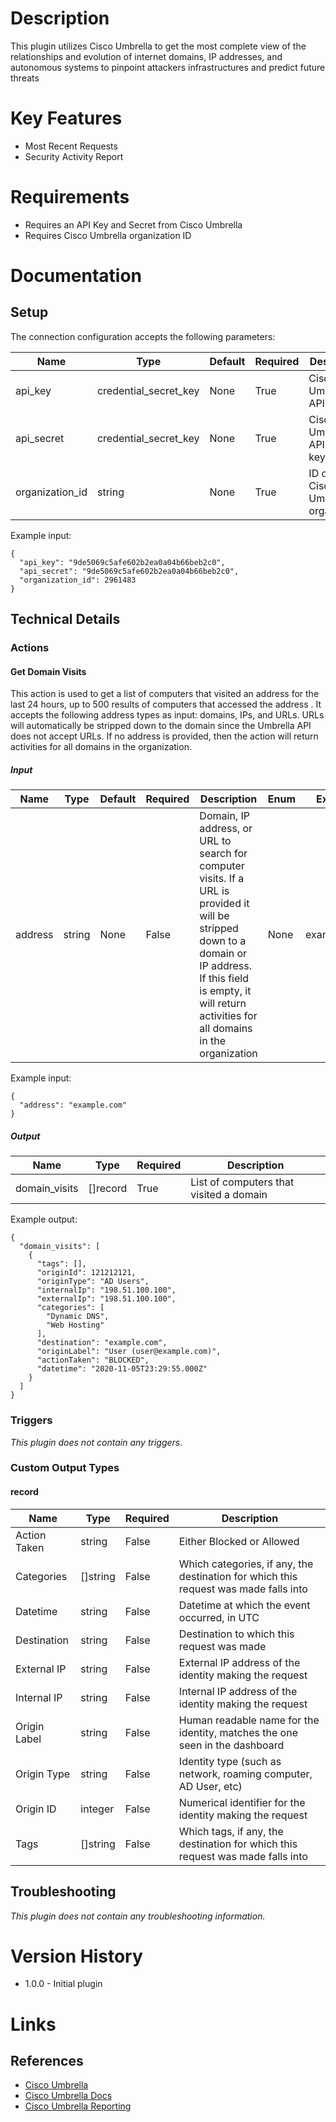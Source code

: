 # Description

This plugin utilizes Cisco Umbrella to get the most complete view of the relationships and evolution of internet domains, IP addresses, and autonomous systems to pinpoint attackers infrastructures and predict future threats

# Key Features

* Most Recent Requests
* Security Activity Report

# Requirements

* Requires an API Key and Secret from Cisco Umbrella
* Requires Cisco Umbrella organization ID

# Documentation

## Setup

The connection configuration accepts the following parameters:

|Name|Type|Default|Required|Description|Enum|Example|
|----|----|-------|--------|-----------|----|-------|
|api_key|credential_secret_key|None|True|Cisco Umbrella API key|None|9de5069c5afe602b2ea0a04b66beb2c0|
|api_secret|credential_secret_key|None|True|Cisco Umbrella API secret key|None|9de5069c5afe602b2ea0a04b66beb2c0|
|organization_id|string|None|True|ID of your Cisco Umbrella organization|None|2961483|

Example input:

```
{
  "api_key": "9de5069c5afe602b2ea0a04b66beb2c0",
  "api_secret": "9de5069c5afe602b2ea0a04b66beb2c0",
  "organization_id": 2961483
}
```

## Technical Details

### Actions

#### Get Domain Visits

This action is used to get a list of computers that visited an address for the last 24 hours, up to 500 results of computers that accessed the address
.
It accepts the following address types as input: domains, IPs, and URLs. URLs will automatically be stripped down to the domain since the Umbrella API does not accept URLs. If no address is provided, then the action will return activities for all domains in the organization.

##### Input

|Name|Type|Default|Required|Description|Enum|Example|
|----|----|-------|--------|-----------|----|-------|
|address|string|None|False|Domain, IP address, or URL to search for computer visits. If a URL is provided it will be stripped down to a domain or IP address. If this field is empty, it will return activities for all domains in the organization|None|example.com|

Example input:

```
{
  "address": "example.com"
}
```

##### Output

|Name|Type|Required|Description|
|----|----|--------|-----------|
|domain_visits|[]record|True|List of computers that visited a domain|

Example output:

```
{
  "domain_visits": [
    {
      "tags": [],
      "originId": 121212121,
      "originType": "AD Users",
      "internalIp": "198.51.100.100",
      "externalIp": "198.51.100.100",
      "categories": [
        "Dynamic DNS",
        "Web Hosting"
      ],
      "destination": "example.com",
      "originLabel": "User (user@example.com)",
      "actionTaken": "BLOCKED",
      "datetime": "2020-11-05T23:29:55.000Z"
    }
  ]
}
```

### Triggers

_This plugin does not contain any triggers._

### Custom Output Types

#### record

|Name|Type|Required|Description|
|----|----|--------|-----------|
|Action Taken|string|False|Either Blocked or Allowed|
|Categories|[]string|False|Which categories, if any, the destination for which this request was made falls into|
|Datetime|string|False|Datetime at which the event occurred, in UTC|
|Destination|string|False|Destination to which this request was made|
|External IP|string|False|External IP address of the identity making the request|
|Internal IP|string|False|Internal IP address of the identity making the request|
|Origin Label|string|False|Human readable name for the identity, matches the one seen in the dashboard|
|Origin Type|string|False|Identity type (such as network, roaming computer, AD User, etc)|
|Origin ID|integer|False|Numerical identifier for the identity making the request|
|Tags|[]string|False|Which tags, if any, the destination for which this request was made falls into|

## Troubleshooting

_This plugin does not contain any troubleshooting information._

# Version History

* 1.0.0 - Initial plugin

# Links

## References

* [Cisco Umbrella](https://umbrella.cisco.com/)
* [Cisco Umbrella Docs](https://docs.umbrella.com/)
* [Cisco Umbrella Reporting](https://docs.umbrella.com/deployment-umbrella/docs/getting-started-learning-to-use-reports-and-exporting-reports)
